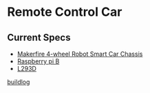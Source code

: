# Remote Control Car

## Current Specs
- [Makerfire 4-wheel Robot Smart Car Chassis](https://www.amazon.com/gp/product/B00NAT3VF4)
- [Raspberry pi B](https://www.raspberrypi.org/)
- [L293D](http://www.ti.com/lit/ds/symlink/l293d.pdf)

[buildlog](buildlog/BUILDLOG.md)
